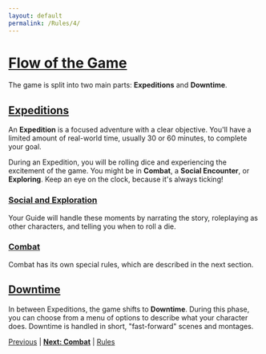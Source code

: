 ```yaml
---
layout: default
permalink: /Rules/4/
---
```

# [Flow of the Game](#flow-of-the-game)
The game is split into two main parts: **Expeditions** and **Downtime**.

## [Expeditions](#expedition)
An **Expedition** is a focused adventure with a clear objective. You'll have a limited amount of real-world time, usually 30 or 60 minutes, to complete your goal.

During an Expedition, you will be rolling dice and experiencing the excitement of the game. You might be in **Combat**, a **Social Encounter**, or **Exploring**. Keep an eye on the clock, because it's always ticking!

### [Social and Exploration](#social-and-exploration)
Your Guide will handle these moments by narrating the story, roleplaying as other characters, and telling you when to roll a die.

### [Combat](#combat)
Combat has its own special rules, which are described in the next section.
## [Downtime](#downtime)
In between Expeditions, the game shifts to **Downtime**. During this phase, you can choose from a menu of options to describe what your character does. Downtime is handled in short, "fast-forward" scenes and montages.

[Previous]({{site.baseurl}}/Rules/3/#resolving-dice-rolls) | **[Next: Combat]({{site.baseurl}}/Rules/5/)** | [Rules]({{site.baseurl}}/Rules/Index/#rules)